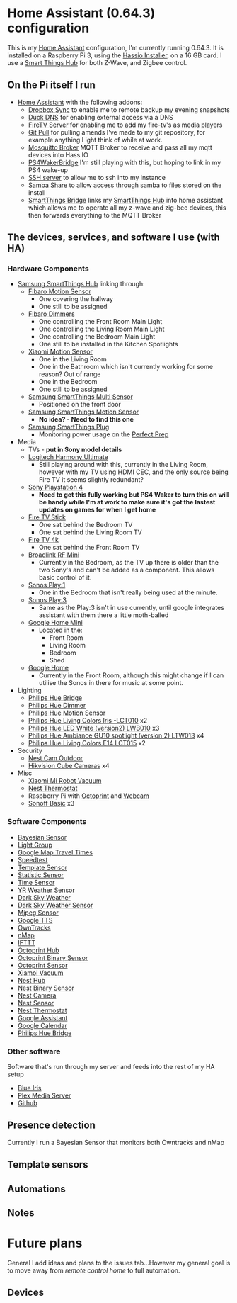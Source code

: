 # Home Assistant (0.64.3) configuration
This is my [Home Assistant](https://home-assistant.io/) configuration, I'm currently running 0.64.3. It is installed on a Raspberry Pi 3, using the [Hassio Installer](https://home-assistant.io/hassio/), on a 16 GB card. I use a [Smart Things Hub](http://www.samsung.com/uk/smartthings/hub-f-hub-uk-v2/) for both Z-Wave, and Zigbee control.

## On the Pi itself I run

* [Home Assistant](https://home-assistant.io/) with the following addons:
  * [Dropbox Sync](https://github.com/danielwelch/hassio-addons/) to enable me to remote backup my evening snapshots
  * [Duck DNS](https://github.com/hassio-addons/repository/) for enabling external access via a DNS
  * [FireTV Server](http://github.com/gollo/hassio-addons/) for enabling me to add my fire-tv's as media players
  * [Git Pull](https://github.com/vkorn/hassio-addons/) for pulling amends I've made to my git repository, for example anything I ight think of while at work.
  * [Mosquitto Broker](https://github.com/hassio-addons/repository/) MQTT Broker to receive and pass all my mqtt devices into Hass.IO
  * [PS4WakerBridge](https://github.com/vkorn/hassio-addons/) I'm still playing with this, but hoping to link in my PS4 wake-up
  * [SSH server](https://github.com/hassio-addons/repository/) to allow me to ssh into my instance
  * [Samba Share](https://github.com/hassio-addons/repository/) to allow access through samba to files stored on the install
  * [SmartThings Bridge](https://github.com/vkorn/hassio-addons/) links my [SmartThings Hub](http://www.samsung.com/uk/smartthings/hub-f-hub-uk-v2/) into home assistant which allows me to operate all my z-wave and zig-bee devices, this then forwards everything to the MQTT Broker



## The devices, services, and software I use (with HA)

### Hardware Components

* [Samsung SmartThings Hub](http://www.samsung.com/uk/smartthings/hub-f-hub-uk-v2/) linking through:
  * [Fibaro Motion Sensor](https://www.fibaro.com/us/products/motion-sensor/)
    * One covering the hallway
    * One still to be assigned
  * [Fibaro Dimmers](https://www.fibaro.com/us/products/dimmer-2/)
    * One controlling the Front Room Main Light
    * One controlling the Living Room Main Light
    * One controlling the Bedroom Main Light
    * One still to be installed in the Kitchen Spotlights
  * [Xiaomi Motion Sensor](https://www.gearbest.com/alarm-systems/pp_659226.html)
    * One in the Living Room
    * One in the Bathroom which isn't currently working for some reason? Out of range
    * One in the Bedroom
    * One still to be assigned    
  * [Samsung SmartThings Multi Sensor](http://www.samsung.com/uk/smartthings/sensors-plug-f-mlt-uk-v2/F-MLT-UK-V2/)
    * Positioned on the front door
  * [Samsung SmartThings Motion Sensor](http://www.samsung.com/uk/smartthings/sensors-plug-f-irm-uk-v2/)
    * **No idea? - Need to find this one**
  * [Samsung SmartThings Plug](http://www.samsung.com/uk/smartthings/sensors-plug-f-app-uk-v2/)
    * Monitoring power usage on the [Perfect Prep](https://www.tommeetippee.co.uk/product-support/perfect-prep-machine)
* Media
  * TVs - **put in Sony model details**
  * [Logitech Harmony Ultimate](https://www.logitech.com/en-gb/harmony-universal-remotes)
    * Still playing around with this, currently in the Living Room, however with my TV using HDMI CEC, and the only source being Fire TV it seems slightly redundant?
  * [Sony Playstation 4](https://www.playstation.com/en-gb/explore/ps4/buy-ps4/buy-new-ps4/)
    * **Need to get this fully working but PS4 Waker to turn this on will be handy while I'm at work to make sure it's got the lastest updates on games for when I get home**
  * [Fire TV Stick](https://www.amazon.co.uk/dp/B01ETRIFOW/ref=asc_df_B01ETRIFOW50970935/?tag=googshopuk-21&creative=22110&creativeASIN=B01ETRIFOW&linkCode=df0&hvadid=205236640281&hvpos=1o3&hvnetw=g&hvrand=15126035685830008529&hvpone=&hvptwo=&hvqmt=&hvdev=c&hvdvcmdl=&hvlocint=&hvlocphy=1007009&hvtargid=pla-335245349918&th=1&psc=1)
    * One sat behind the Bedroom TV
    * One sat behind the Living Room TV
  * [Fire TV 4k](https://www.amazon.co.uk/dp/B06XTWLSRF/ref=asc_df_B06XTWLSRF50970935/?tag=googshopuk-21&creative=22110&creativeASIN=B06XTWLSRF&linkCode=df0&hvadid=218757371956&hvpos=1o1&hvnetw=g&hvrand=15126035685830008529&hvpone=&hvptwo=&hvqmt=&hvdev=c&hvdvcmdl=&hvlocint=&hvlocphy=1007009&hvtargid=pla-375613946768&th=1&psc=1)
    * One sat behind the Front Room TV
  * [Broadlink RF Mini](http://www.ibroadlink.com/rmMini3/)
    * Currently in the Bedroom, as the TV up there is older than the two Sony's and can't be added as a component.  This allows basic control of it.
  * [Sonos Play:1](https://www.sonos.com/en-gb/shop/play1.html)
    * One in the Bedroom that isn't really being used at the minute.
  * [Sonos Play:3](https://www.sonos.com/en-gb/shop/play3.html)
    * Same as the Play:3 isn't in use currently, until google integrates assistant with them there a little moth-balled
  * [Google Home Mini](https://store.google.com/product/google_home_mini)
    * Located in the:
      * Front Room
      * Living Room
      * Bedroom
      * Shed    
  * [Google Home](https://store.google.com/product/google_home)
    * Currently in the Front Room, although this might change if I can utilise the Sonos in there for music at some point.
* Lighting
  * [Philips Hue Bridge](https://www.philips.co.uk/c-p/8718696516850/hue-bridge)
  * [Philips Hue Dimmer](https://www.philips.co.uk/c-p/8718696743157/hue-dimmer-switch)
  * [Philips Hue Motion Sensor](https://www.philips.co.uk/c-p/8718696743171/hue-motion-sensor)
  * [Philips Hue Living Colors Iris -LCT010](https://www.philips.co.uk/c-m-li/hue/bulbs/latest#filters=BULBS_SU&sliders=&support=&price=&priceBoxes=&page=&layout=96.subcategory.p-grid-icon) x2
  * [Philips Hue LED White (version2) LWB010](https://www.philips.co.uk/c-m-li/hue/bulbs/latest#filters=BULBS_SU&sliders=&support=&price=&priceBoxes=&page=&layout=96.subcategory.p-grid-icon) x3
  * [Philips Hue Ambiance GU10 spotlight (version 2) LTW013](https://www.philips.co.uk/c-m-li/hue/bulbs/latest#filters=BULBS_SU&sliders=&support=&price=&priceBoxes=&page=&layout=96.subcategory.p-grid-icon) x4
  * [Philips Hue Living Colors E14 LCT015](https://www.philips.co.uk/c-m-li/hue/bulbs/latest#filters=BULBS_SU&sliders=&support=&price=&priceBoxes=&page=&layout=96.subcategory.p-grid-icon) x2
* Security
  * [Nest Cam Outdoor](https://nest.com/uk/cameras/nest-cam-outdoor/overview/)
  * [Hikvision Cube Cameras](http://www.hikvision.com/europe/Products_accessries_761_i33113.html) x4
* Misc
  * [Xiaomi Mi Robot Vacuum](https://www.gearbest.com/robot-vacuum/pp_440546.html)
  * [Nest Thermostat](https://store.nest.com/uk/product/thermostat/T3028GBBI)
  * Raspberry Pi with [Octoprint](https://octoprint.org/) and [Webcam](https://www.logitech.com/en-gb/product/hd-webcam-c270)
  * [Sonoff Basic](https://www.itead.cc/smart-home/sonoff-wifi-wireless-switch.html) x3

### Software Components
* [Bayesian Sensor](https://home-assistant.io/components/binary_sensor.bayesian/)
* [Light Group](https://home-assistant.io/components/light.group/)
* [Google Map Travel Times](https://home-assistant.io/components/sensor.google_travel_time/)
* [Speedtest](https://home-assistant.io/components/sensor.speedtest/)
* [Template Sensor](https://home-assistant.io/components/sensor.template/)
* [Statistic Sensor](https://home-assistant.io/components/sensor.statistics/)
* [Time Sensor](https://home-assistant.io/components/sensor.time_date/)
* [YR Weather Sensor](https://home-assistant.io/components/sensor.yr/)
* [Dark Sky Weather](https://home-assistant.io/components/weather.darksky/)
* [Dark Sky Weather Sensor](https://home-assistant.io/components/sensor.darksky/)
* [Mjpeg Sensor](https://home-assistant.io/components/camera.mjpeg/)
* [Google TTS](https://home-assistant.io/components/tts.google/)
* [OwnTracks](https://home-assistant.io/components/device_tracker.owntracks/)
* [nMap](https://home-assistant.io/components/device_tracker.nmap_tracker/)
* [IFTTT](https://home-assistant.io/components/ifttt/)
* [Octoprint Hub](https://home-assistant.io/components/octoprint/)
* [Octoprint Binary Sensor](https://home-assistant.io/components/binary_sensor.octoprint/)
* [Octoprint Sensor](https://home-assistant.io/components/sensor.octoprint/)
* [Xiamoi Vacuum](https://home-assistant.io/components/vacuum.xiaomi_miio/)
* [Nest Hub](https://home-assistant.io/components/nest/)
* [Nest Binary Sensor](https://home-assistant.io/components/binary_sensor.nest/)
* [Nest Camera](https://home-assistant.io/components/camera.nest/)
* [Nest Sensor](https://home-assistant.io/components/sensor.nest/)
* [Nest Thermostat](https://home-assistant.io/components/climate.nest/)
* [Google Assistant](https://home-assistant.io/components/google_assistant/)
* [Google Calendar](https://home-assistant.io/components/calendar.google/)
* [Philips Hue Bridge](https://home-assistant.io/components/hue/)

### Other software
Software that's run through my server and feeds into the rest of my HA setup
* [Blue Iris](http://blueirissoftware.com/)
* [Plex Media Server](https://www.plex.tv/)
* [Github](https://github.com/)

## Presence detection
Currently I run a Bayesian Sensor that monitors both Owntracks and nMap

## Template sensors


## Automations

## Notes

# Future plans
General I add ideas and plans to the issues tab...However my general goal is to move away from *remote control home* to full automation.  


## Devices
<!--
-------------------------------------------------------------------------------------

<del>

### Other software

* [PiVPN](http://www.pivpn.io/) for remote access to my network
* [Pi Hole](https://pi-hole.net/) for blocking those pesky adverts

## Presence detection

## Template sensors

* [Skalavala](https://github.com/skalavala/smarthome) provided a fantastic [template](sensors/zwave_battery_front_door.yaml) that sets the icon for the entity to a representation of the battery level. I use this for all mobile devices, and sensors.
  * ![Screenshot of battery template](https://i.imgur.com/4MnzuLM.png)
* Recycling collection [file and template sensors](sensors/bin.yaml), and [supporting script](local/bin/parse-email)
  * Notifications about upcoming collections are sent by email, the supporting script parses these emails and writes the date of the next collection for each type to it's own file, in JSON formatting
  * A file sensor for each collection type, using the above files
  * A template sensor for each collection type. This tracks whether the collection is two or more days away (future), tomorrow (tomorrow), this morning (today) or past (past). These states are used in automations, and in the HA Dashboard display.

## Automations

* Master and second bedrooms
  * Using the remote with the light strip to control the light, including dimming and colour temperature
  * Dim the light through the night, turning it to lowest brightness and red at midnight
  * Turn the light off if it was left on for half an hour
  * Turn the light on with the alarm
* Front of the house
  * Turn on the light by the house number on at dusk, and at 06:00 (or earlier if we're awake earlier than normal)
  * Turn the light off at sunrise and (just before) midnight
  * Send alerts if we've left the garage doors open for 10 minutes (and nag every 10 minutes)
  * Warn us if an outside door is opened when we're away from home
  * Warn us if the garage doors are opened once we've gone to bed
* Back of the house
  * Turn on the garden lights if the utility door is opened between dusk and dawn (elevation below -5). This temporarily turns off the "off" automations - for 8 seconds (controlled by an input_number)
  * Turn off the garden lights when the utility door is closed
  * Turn off the lights if they're left on and the door is closed
* Lounge
  * Turn on the lights when we come home and it's dark
  * Turn off the lights if we all leave (and the TV is off)
  * Turn on lights as the room gets dark (if we're home, and the TV is on)
  * Turn on the table light if motion is detected in the dark, and turn it off 2 minutes after the last motion detection
  * Mute the TV if the Sonos starts playing, and unmute when it stops
  * Stop the Sonos if the TV is turned on
  * At the end of the night, when the TV has been off for 5 minutes, or the utility door has been shut after the TV is turned off, run the bedtime script (turns of the lights one at a time)
* Hall
  * During Autumn and Winter, turn on the LED lights when the sun is below 5 degrees elevation (and we're home). Our hall is an internal hall with no windows, so it gets dark quickly.
* Home office
  * When I'm working for home, start music at the beginning of the day, and stop it at the end
* People
  * Track when we get up, go to bed, leave, and return, for other automations
  * Notify about commute delays
  * Let the adults know when the other is going to be home
* Misc
  * When battery powered sensors are getting low (25%) warn us so that we know to order a replacement, remind again at 10% and 5%
  * Check the health of the Z-Wave mesh (by looking to see that at least one device has checked in within the last 5 minutes) and run a Heal and Test if necessary
  * Send notifications on startup and shutdown of HA, and when the Z-Wave mesh is ready
  * Notify us about bin collections being due (links in with a green/amber/red Floorplan notification)
* MoreToDo

### Garden lights

This is the most complex of my current automations, to make it "human friendly". The basic logic is that there are automations to turn the light on when the door opens, and off when it closes. To stop that simply having the light on when the door is open, it actually calls a script to turn on the lights. That script turns off the "off" automation temporarily - the duration is determined by the value of `input_number.door_delay` (in seconds).  That means that if we open and close the door (to let the dog out or going out into the garden for some other reason) the lights will stay on when the door closes.  There's another automation (and a template binary sensor) to track if the lights have been left on, and if so to turn them off. That supports a variable delay up to 2 hours, or we can just turn off the automation.

## Notes

* These are (automatically) modified versions of my actual configurations
* My primary goal is to minimise human actions, and where that isn't possible streamline those human actions

# Future plans
A large amount of this will require a rewire of the lighting circuits, so that all the light switches have a neutral wire.

## Devices

* Dimmer modules at most light switches, the exception will be the toilet (since there's a fan linked to it) and the outside light
* Switch modules for the extractor fans
* Multisensors (light/motion/humidity/temperature) in the bedrooms and bathrooms
* Multisensors (light/motion/temperature) in all other rooms
* Lots more door and window sensors, including on the garden gate
* Some form of distance sensor (ultrasonic or laser) in the garage
* BLE beacons
* Digital LED strip for the front of the garage, based upon the [Bruh Automation](https://github.com/bruhautomation/ESP-MQTT-JSON-Digital-LEDs) work
* Analogue LED strips (likely with a Z-Wave controller) for accent lighting and pathway lighting

## Automation thoughts

* Turn on extractor fans when the humidity is more than 5 points above the adjacent room, turning off once they drop to within 5 points
* During darkness, if a bathroom door is opened, turn the bathroom light on at a low level, turning up to medium when the door closes, turning it off when the person leaves
* Turn on the outside front light when the front door opens, the doorbell rings, or somebody is less than 5 minutes away, and coming home
* Other than bedrooms, when the room is in darkness and there's movement turn on the light at a very low level
* During daytime, if the lights are on for *too long* turn them off
* Seasonal use of the digital LED strip
* Flash the relevant section of the LED strip red if the garage door is opening or closing

</del>
# Useful links

* [Home Assistant documentation](https://home-assistant.io/docs/) and [component list](https://home-assistant.io/components/) -->
